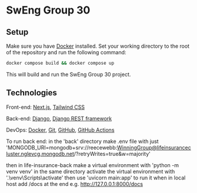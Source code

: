 # SwEng Group 30

## Setup
Make sure you have [Docker](https://www.docker.com/) installed. Set your working directory to the root of the repository and run the following command:
```bash
docker compose build && docker compose up
```
This will build and run the SwEng Group 30 project.

## Technologies
Front-end: [Next.js](https://nextjs.org/), [Tailwind CSS](https://tailwindcss.com/)

Back-end: [Django](https://www.djangoproject.com/#:~:text=Django%20is%20a%20high%2Dlevel,Ridiculously%20fast.), [Django REST framework](https://www.django-rest-framework.org/)

DevOps: [Docker](https://www.docker.com/), [Git](https://git-scm.com/), [GitHub](https://github.com/), [GitHub Actions](https://github.com/features/actions)

To run back end:
in the 'back' directory make .env file with just 
'MONGODB_URI=mongodb+srv://reecewebb:WinningGroup@lifeinsurancecluster.nglevcg.mongodb.net/?retryWrites=true&w=majority'

then in life-insurance-back make a virtual environment with 'python -m venv venv'
in the same directory activate the virtual environment with '.\venv\Scripts\activate'
then use 'uvicorn main:app' to run it
when in local host add /docs at the end e.g. http://127.0.0.1:8000/docs
